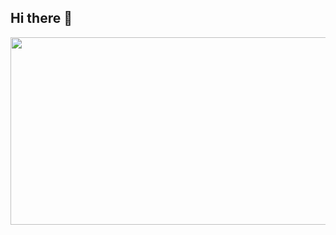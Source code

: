 ## Hi there 👋


<a href="https://www.gitanimals.org/en_US?utm_medium=image&utm_source=nugongja&utm_content=line">
  <img
    src="https://render.gitanimals.org/lines/nugongja"
    width="600"
    height="300"
  />
</a>
  


<!--
**nugongja/nugongja** is a ✨ _special_ ✨ repository because its `README.md` (this file) appears on your GitHub profile.

Here are some ideas to get you started:

- 🔭 I’m currently working on ...
- 🌱 I’m currently learning ...
- 👯 I’m looking to collaborate on ...
- 🤔 I’m looking for help with ...
- 💬 Ask me about ...
- 📫 How to reach me: ...
- 😄 Pronouns: ...
- ⚡ Fun fact: ...
-->
